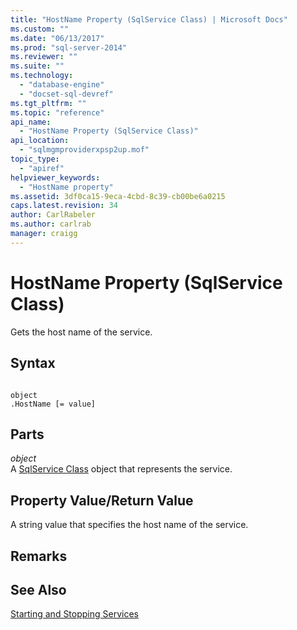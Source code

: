 ```yaml
---
title: "HostName Property (SqlService Class) | Microsoft Docs"
ms.custom: ""
ms.date: "06/13/2017"
ms.prod: "sql-server-2014"
ms.reviewer: ""
ms.suite: ""
ms.technology: 
  - "database-engine"
  - "docset-sql-devref"
ms.tgt_pltfrm: ""
ms.topic: "reference"
api_name: 
  - "HostName Property (SqlService Class)"
api_location: 
  - "sqlmgmproviderxpsp2up.mof"
topic_type: 
  - "apiref"
helpviewer_keywords: 
  - "HostName property"
ms.assetid: 3df0ca15-9eca-4cbd-8c39-cb00be6a0215
caps.latest.revision: 34
author: CarlRabeler
ms.author: carlrab
manager: craigg
---
```

# HostName Property (SqlService Class)
  Gets the host name of the service.  
  
## Syntax  
  
```  
  
object  
.HostName [= value]  
```  
  
## Parts  
 *object*  
 A [SqlService Class](sqlservice-class.md) object that represents the service.  
  
## Property Value/Return Value  
 A string value that specifies the host name of the service.  
  
## Remarks  
  
## See Also  
 [Starting and Stopping Services](http://technet.microsoft.com/library/ms174886\(v=sql.105\).aspx)  
  
  
